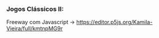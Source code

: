 ### Jogos Clássicos II:
Freeway com Javascript -> https://editor.p5js.org/Kamila-Vieira/full/kmtnpMG9r